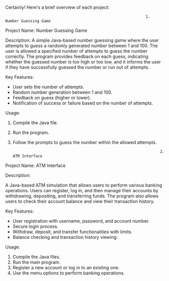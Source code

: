 Certainly! Here's a brief overview of each project:

                                                                  1. Number Guessing Game

Project Name: Number Guessing Game

Description:
A simple Java-based number guessing game where the user attempts to guess a randomly generated number between 1 and 100. 
The user is allowed a specified number of attempts to guess the number correctly. 
The program provides feedback on each guess, indicating whether the guessed number is too high or too low, 
and it informs the user if they have successfully guessed the number or run out of attempts.

Key Features:
- User sets the number of attempts.
- Random number generation between 1 and 100.
- Feedback on guess (higher or lower).
- Notification of success or failure based on the number of attempts.

Usage:
1. Compile the Java file.
2. Run the program.
3. Follow the prompts to guess the number within the allowed attempts.



                                                                        2. ATM Interface

Project Name: ATM Interface

Description:

A Java-based ATM simulation that allows users to perform various banking operations. 
Users can register, log in, and then manage their accounts by withdrawing, depositing, and transferring funds. 
The program also allows users to check their account balance and view their transaction history.

Key Features:
- User registration with username, password, and account number.
- Secure login process.
- Withdraw, deposit, and transfer functionalities with limits.
- Balance checking and transaction history viewing.

Usage:
1. Compile the Java files.
2. Run the main program.
3. Register a new account or log in to an existing one.
4. Use the menu options to perform banking operations.
